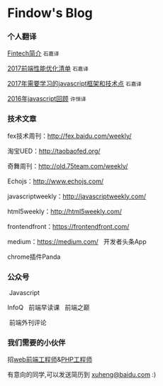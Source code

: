 Findow's Blog
=====================

### 个人翻译

[Fintech简介](https://github.com/Findow-team/Blog/issues/13) `石嘉译`

[2017前端性能优化清单](https://github.com/Findow-team/Blog/issues/11) `石嘉译`

[2017年需要学习的javascript框架和技术点](https://github.com/Findow-team/Blog/issues/4) `石嘉译`

[2016年javascript回顾](http://cnedwan.com/2016/12/21/%E8%AF%91-2016%E5%B9%B4Javascript%E5%9B%9E%E9%A1%BE.html) `许恒译`


### 技术文章

  fex技术周刊：http://fex.baidu.com/weekly/
  
  淘宝UED：http://taobaofed.org/
  
  奇舞周刊：http://old.75team.com/weekly/
  
  Echojs：http://www.echojs.com/
  
  javascriptweekly：http://javascriptweekly.com/
  
  html5weekly：http://html5weekly.com/ 
  
  frontendfront：https://frontendfront.com/
  
  medium：https://medium.com/
  
  开发者头条App
  
  chrome插件Panda
  

### 公众号
  Javascript
  
  InfoQ
  
  前端早读课
  
  前端之巅
  
  前端外刊评论
  
### 我们需要的小伙伴

招[web前端工程师](https://github.com/Findow-team/Blog/issues/9)&[PHP工程师](https://github.com/Findow-team/Blog/issues/8)

有意向的同学,可以发送简历到 xuheng@baidu.com :)
